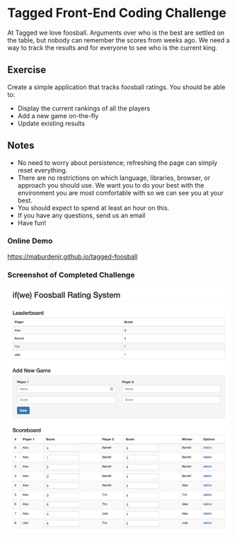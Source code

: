# Tagged Front-End Coding Challenge

At Tagged we love foosball. Arguments over who is the best are settled on the table, but nobody can remember the scores from weeks ago. We need a way to track the results and for everyone to see who is the current king.

## Exercise

Create a simple application that tracks foosball ratings. You should be able to:

* Display the current rankings of all the players
* Add a new game on-the-fly
* Update existing results

## Notes

* No need to worry about persistence; refreshing the page can simply reset everything.
* There are no restrictions on which language, libraries, browser, or approach you should use. We want you to do your best with the environment you are most comfortable with so we can see you at your best.
* You should expect to spend at least an hour on this.
* If you have any questions, send us an email
* Have fun!

### Online Demo

https://maburdenjr.github.io/tagged-foosball    

### Screenshot of Completed Challenge

![Tagged Foosball Ratings](https://github.com/maburdenjr/tagged-foosball/blob/master/assets/images/screenshot.png)